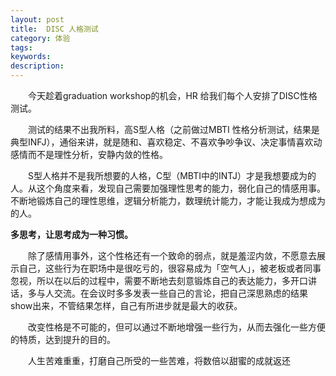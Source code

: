 ```yaml
---
layout: post
title:  DISC 人格测试
category: 体验
tags:
keywords:
description:
---
```





&emsp;&emsp;今天趁着graduation workshop的机会，HR 给我们每个人安排了DISC性格测试。

&emsp;&emsp;测试的结果不出我所料，高S型人格（之前做过MBTI 性格分析测试，结果是典型INFJ），通俗来讲，就是随和、喜欢稳定、不喜欢争吵争议、决定事情喜欢动感情而不是理性分析，安静内敛的性格。

&emsp;&emsp;S型人格并不是我所想要的人格，C型（MBTI中的INTJ）才是我想要成为的人。从这个角度来看，发现自己需要加强理性思考的能力，弱化自己的情感用事。不断地锻炼自己的理性思维，逻辑分析能力，数理统计能力，才能让我成为想成为的人。

**多思考，让思考成为一种习惯。**

&emsp;&emsp;除了感情用事外，这个性格还有一个致命的弱点，就是羞涩内敛，不愿意去展示自己，这些行为在职场中是很吃亏的，很容易成为「空气人」，被老板或者同事忽视，所以在以后的过程中，需要不断地去刻意锻炼自己的表达能力，多开口讲话，多与人交流。在会议时多多发表一些自己的言论，把自己深思熟虑的结果show出来，不管结果怎样，自己有所进步就是最大的收获。

&emsp;&emsp;改变性格是不可能的，但可以通过不断地增强一些行为，从而去强化一些方便的特质，达到提升的目的。

&emsp;&emsp;人生苦难重重，打磨自己所受的一些苦难，将数倍以甜蜜的成就返还

